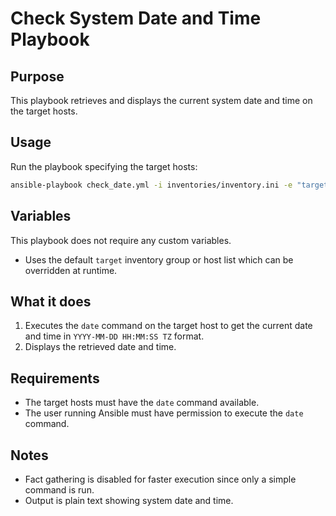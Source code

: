 # Check System Date and Time Playbook

## Purpose

This playbook retrieves and displays the current system date and time on the target hosts.

## Usage

Run the playbook specifying the target hosts:

```bash
ansible-playbook check_date.yml -i inventories/inventory.ini -e "target=your_target_group"
```

## Variables

This playbook does not require any custom variables.

* Uses the default `target` inventory group or host list which can be overridden at runtime.

## What it does

1. Executes the `date` command on the target host to get the current date and time in `YYYY-MM-DD HH:MM:SS TZ` format.
2. Displays the retrieved date and time.

## Requirements

* The target hosts must have the `date` command available.
* The user running Ansible must have permission to execute the `date` command.

## Notes

* Fact gathering is disabled for faster execution since only a simple command is run.
* Output is plain text showing system date and time.
